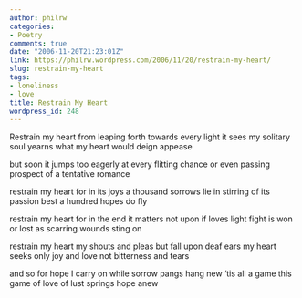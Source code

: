 ```yaml
---
author: philrw
categories:
- Poetry
comments: true
date: "2006-11-20T21:23:01Z"
link: https://philrw.wordpress.com/2006/11/20/restrain-my-heart/
slug: restrain-my-heart
tags:
- loneliness
- love
title: Restrain My Heart
wordpress_id: 248
---
```


Restrain my heart from leaping forth towards every light it sees
my solitary soul yearns what my heart would deign appease

but soon it jumps too eagerly at every flitting chance
or even passing prospect of a tentative romance

restrain my heart for in its joys a thousand sorrows lie
in stirring of its passion best a hundred hopes do fly

restrain my heart for in the end it matters not upon
if loves light fight is won or lost as scarring wounds sting on

restrain my heart my shouts and pleas but fall upon deaf ears
my heart seeks only joy and love not bitterness and tears

and so for hope I carry on while sorrow pangs hang new
‘tis all a game this game of love of lust springs hope anew
